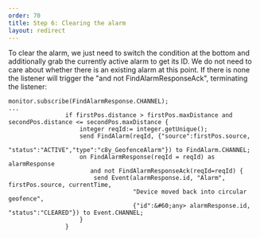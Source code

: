 ```yaml
---
order: 70
title: Step 6: Clearing the alarm
layout: redirect
---
```

To clear the alarm, we just need to switch the condition at the bottom and additionally grab the currently active alarm to get its ID. We do not need to care about whether there is an existing alarm at this point. If there is none the listener will trigger the "and not FindAlarmResponseAck", terminating the listener:

	monitor.subscribe(FindAlarmResponse.CHANNEL);
	...
					if firstPos.distance > firstPos.maxDistance and secondPos.distance <= secondPos.maxDistance {
						integer reqId:= integer.getUnique();
						send FindAlarm(reqId, {"source":firstPos.source,
						               "status":"ACTIVE","type":"c8y_GeofenceAlarm"}) to FindAlarm.CHANNEL;
						on FindAlarmResponse(reqId = reqId) as alarmResponse
						   and not FindAlarmResponseAck(reqId=reqId) {
							send Event(alarmResponse.id, "Alarm", firstPos.source, currentTime,
							           "Device moved back into circular geofence",
							           {"id":&#60;any> alarmResponse.id, "status":"CLEARED"}) to Event.CHANNEL;
						}
					}
